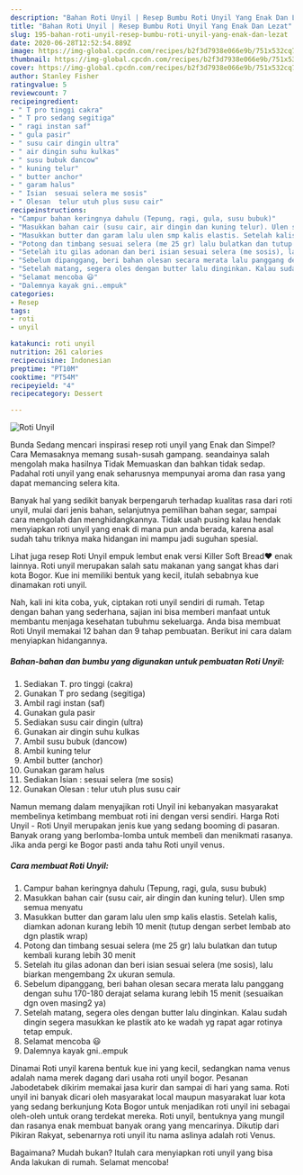 ```yaml
---
description: "Bahan Roti Unyil | Resep Bumbu Roti Unyil Yang Enak Dan Lezat"
title: "Bahan Roti Unyil | Resep Bumbu Roti Unyil Yang Enak Dan Lezat"
slug: 195-bahan-roti-unyil-resep-bumbu-roti-unyil-yang-enak-dan-lezat
date: 2020-06-28T12:52:54.889Z
image: https://img-global.cpcdn.com/recipes/b2f3d7938e066e9b/751x532cq70/roti-unyil-foto-resep-utama.jpg
thumbnail: https://img-global.cpcdn.com/recipes/b2f3d7938e066e9b/751x532cq70/roti-unyil-foto-resep-utama.jpg
cover: https://img-global.cpcdn.com/recipes/b2f3d7938e066e9b/751x532cq70/roti-unyil-foto-resep-utama.jpg
author: Stanley Fisher
ratingvalue: 5
reviewcount: 7
recipeingredient:
- " T pro tinggi cakra"
- " T pro sedang segitiga"
- " ragi instan saf"
- " gula pasir"
- " susu cair dingin ultra"
- " air dingin suhu kulkas"
- " susu bubuk dancow"
- " kuning telur"
- " butter anchor"
- " garam halus"
- " Isian  sesuai selera me sosis"
- " Olesan  telur utuh plus susu cair"
recipeinstructions:
- "Campur bahan keringnya dahulu (Tepung, ragi, gula, susu bubuk)"
- "Masukkan bahan cair (susu cair, air dingin dan kuning telur). Ulen smp semua menyatu"
- "Masukkan butter dan garam lalu ulen smp kalis elastis. Setelah kalis, diamkan adonan kurang lebih 10 menit (tutup dengan serbet lembab ato dgn plastik wrap)"
- "Potong dan timbang sesuai selera (me 25 gr) lalu bulatkan dan tutup kembali kurang lebih 30 menit"
- "Setelah itu gilas adonan dan beri isian sesuai selera (me sosis), lalu biarkan mengembang 2x ukuran semula."
- "Sebelum dipanggang, beri bahan olesan secara merata lalu panggang dengan suhu 170-180 derajat selama kurang lebih 15 menit (sesuaikan dgn oven masing2 ya)"
- "Setelah matang, segera oles dengan butter lalu dinginkan. Kalau sudah dingin segera masukkan ke plastik ato ke wadah yg rapat agar rotinya tetap empuk."
- "Selamat mencoba 😃"
- "Dalemnya kayak gni..empuk"
categories:
- Resep
tags:
- roti
- unyil

katakunci: roti unyil 
nutrition: 261 calories
recipecuisine: Indonesian
preptime: "PT10M"
cooktime: "PT54M"
recipeyield: "4"
recipecategory: Dessert

---
```



![Roti Unyil](https://img-global.cpcdn.com/recipes/b2f3d7938e066e9b/751x532cq70/roti-unyil-foto-resep-utama.jpg)

Bunda Sedang mencari inspirasi resep roti unyil yang Enak dan Simpel? Cara Memasaknya memang susah-susah gampang. seandainya salah mengolah maka hasilnya Tidak Memuaskan dan bahkan tidak sedap. Padahal roti unyil yang enak seharusnya mempunyai aroma dan rasa yang dapat memancing selera kita.

Banyak hal yang sedikit banyak berpengaruh terhadap kualitas rasa dari roti unyil, mulai dari jenis bahan, selanjutnya pemilihan bahan segar, sampai cara mengolah dan menghidangkannya. Tidak usah pusing kalau hendak menyiapkan roti unyil yang enak di mana pun anda berada, karena asal sudah tahu triknya maka hidangan ini mampu jadi suguhan spesial.

Lihat juga resep Roti Unyil empuk lembut enak versi Killer Soft Bread❤️ enak lainnya. Roti unyil merupakan salah satu makanan yang sangat khas dari kota Bogor. Kue ini memiliki bentuk yang kecil, itulah sebabnya kue dinamakan roti unyil.


Nah, kali ini kita coba, yuk, ciptakan roti unyil sendiri di rumah. Tetap dengan bahan yang sederhana, sajian ini bisa memberi manfaat untuk membantu menjaga kesehatan tubuhmu sekeluarga. Anda bisa membuat Roti Unyil memakai 12 bahan dan 9 tahap pembuatan. Berikut ini cara dalam menyiapkan hidangannya.

<!--inarticleads1-->

##### Bahan-bahan dan bumbu yang digunakan untuk pembuatan Roti Unyil:

1. Sediakan  T. pro tinggi (cakra)
1. Gunakan  T pro sedang (segitiga)
1. Ambil  ragi instan (saf)
1. Gunakan  gula pasir
1. Sediakan  susu cair dingin (ultra)
1. Gunakan  air dingin suhu kulkas
1. Ambil  susu bubuk (dancow)
1. Ambil  kuning telur
1. Ambil  butter (anchor)
1. Gunakan  garam halus
1. Sediakan  Isian : sesuai selera (me sosis)
1. Gunakan  Olesan : telur utuh plus susu cair


Namun memang dalam menyajikan roti Unyil ini kebanyakan masyarakat membelinya ketimbang membuat roti ini dengan versi sendiri. Harga Roti Unyil - Roti Unyil merupakan jenis kue yang sedang booming di pasaran. Banyak orang yang berlomba-lomba untuk membeli dan menikmati rasanya. Jika anda pergi ke Bogor pasti anda tahu Roti unyil venus. 

<!--inarticleads2-->

##### Cara membuat Roti Unyil:

1. Campur bahan keringnya dahulu (Tepung, ragi, gula, susu bubuk)
1. Masukkan bahan cair (susu cair, air dingin dan kuning telur). Ulen smp semua menyatu
1. Masukkan butter dan garam lalu ulen smp kalis elastis. Setelah kalis, diamkan adonan kurang lebih 10 menit (tutup dengan serbet lembab ato dgn plastik wrap)
1. Potong dan timbang sesuai selera (me 25 gr) lalu bulatkan dan tutup kembali kurang lebih 30 menit
1. Setelah itu gilas adonan dan beri isian sesuai selera (me sosis), lalu biarkan mengembang 2x ukuran semula.
1. Sebelum dipanggang, beri bahan olesan secara merata lalu panggang dengan suhu 170-180 derajat selama kurang lebih 15 menit (sesuaikan dgn oven masing2 ya)
1. Setelah matang, segera oles dengan butter lalu dinginkan. Kalau sudah dingin segera masukkan ke plastik ato ke wadah yg rapat agar rotinya tetap empuk.
1. Selamat mencoba 😃
1. Dalemnya kayak gni..empuk


Dinamai Roti unyil karena bentuk kue ini yang kecil, sedangkan nama venus adalah nama merek dagang dari usaha roti unyil bogor. Pesanan Jabodetabek dikirim memakai jasa kurir dan sampai di hari yang sama. Roti unyil ini banyak dicari oleh masyarakat local maupun masyarakat luar kota yang sedang berkunjung Kota Bogor untuk menjadikan roti unyil ini sebagai oleh-oleh untuk orang terdekat mereka. Roti unyil, bentuknya yang mungil dan rasanya enak membuat banyak orang yang mencarinya. Dikutip dari Pikiran Rakyat, sebenarnya roti unyil itu nama aslinya adalah roti Venus. 

Bagaimana? Mudah bukan? Itulah cara menyiapkan roti unyil yang bisa Anda lakukan di rumah. Selamat mencoba!
